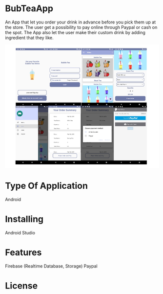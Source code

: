 # BubTeaApp
An App that let you order your drink in advance before you pick them up at the store. The user get a possibility to pay online through Paypal or cash on the spot. The App also let the user make their custom drink by adding ingredient that they like.

![alt tag](https://github.com/nindyahapsari/BubTeaApp/blob/master/ScreenShot/bubtea_screenshot.jpg)




# Type Of Application

Android

# Installing 

Android Studio

# Features

Firebase (Realtime Database, Storage)
Paypal


# License 

